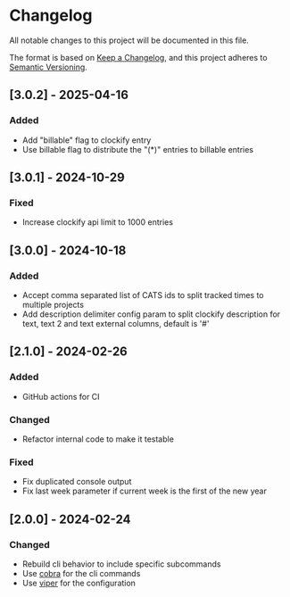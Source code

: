 # Changelog

All notable changes to this project will be documented in this file.

The format is based on [Keep a Changelog](https://keepachangelog.com/en/1.0.0/),
and this project adheres to [Semantic Versioning](https://semver.org/spec/v2.0.0.html).

## [3.0.2] - 2025-04-16

### Added

- Add "billable" flag to clockify entry
- Use billable flag to distribute the "(*)" entries to billable entries

## [3.0.1] - 2024-10-29

### Fixed

- Increase clockify api limit to 1000 entries

## [3.0.0] - 2024-10-18

### Added

- Accept comma separated list of CATS ids to split tracked times to multiple projects
- Add description delimiter config param to split clockify description for text, text 2 and text external columns, default is '#'

## [2.1.0] - 2024-02-26

### Added

- GitHub actions for CI

### Changed

- Refactor internal code to make it testable

### Fixed

- Fix duplicated console output
- Fix last week parameter if current week is the first of the new year

## [2.0.0] - 2024-02-24

### Changed

- Rebuild cli behavior to include specific subcommands
- Use [cobra](https://github.com/spf13/cobra) for the cli commands
- Use [viper](https://github.com/spf13/viper) for the configuration

